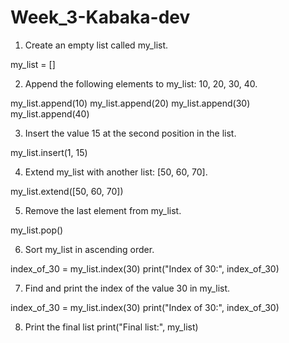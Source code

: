 # Week_3-Kabaka-dev

1. Create an empty list called my_list.

my_list = []


2. Append the following elements to my_list: 10, 20, 30, 40.

my_list.append(10)
my_list.append(20)
my_list.append(30)
my_list.append(40)


3. Insert the value 15 at the second position in the list.

my_list.insert(1, 15)


4. Extend my_list with another list: [50, 60, 70].

my_list.extend([50, 60, 70])


5. Remove the last element from my_list.

my_list.pop()


6. Sort my_list in ascending order.

index_of_30 = my_list.index(30)
print("Index of 30:", index_of_30)


7. Find and print the index of the value 30 in my_list.

index_of_30 = my_list.index(30)
print("Index of 30:", index_of_30)

8. Print the final list
print("Final list:", my_list)

